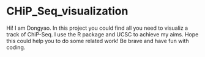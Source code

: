 # CHiP_Seq_visualization

Hi! I am Dongyao. In this project you could find all you need to visualiz a track of ChiP-Seq. I use the R package and UCSC to achieve my aims. Hope this could help you to do some related work! Be brave and have fun with coding. 
